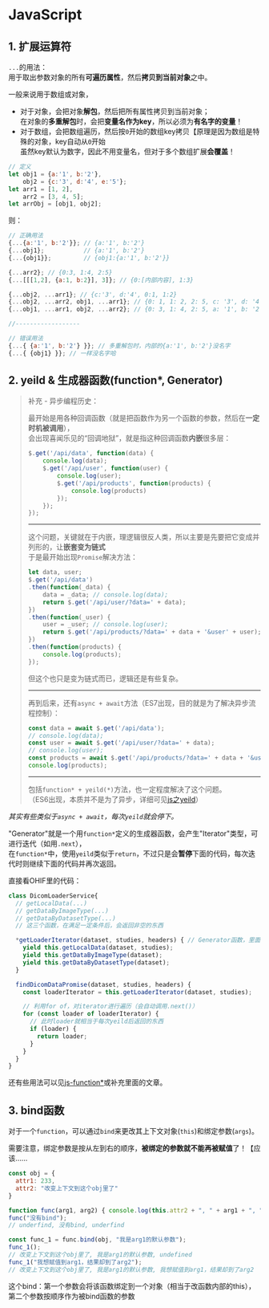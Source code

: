 # JavaScript

## 1. 扩展运算符

`...`的用法：  
用于取出参数对象的所有**可遍历属性**，然后**拷贝到当前对象**之中。

一般来说用于数组或对象，  

* 对于对象，会把对象**解包**，然后把所有属性拷贝到当前对象；  
  在对象的**多重解包**时，会把**变量名作为key**，所以必须为**有名字的变量**！
* 对于数组，会把数组遍历，然后按`0`开始的数组key拷贝【原理是因为数组是特殊的对象，key自动从`0`开始  
  虽然key默认为数字，因此不用变量名，但对于多个数组扩展**会覆盖**！

```js
// 定义
let obj1 = {a:'1', b:'2'},
    obj2 = {c:'3', d:'4', e:'5'};
let arr1 = [1, 2],
    arr2 = [3, 4, 5];
let arrObj = [obj1, obj2];
```

则：

```js
// 正确用法
{...{a:'1', b:'2'}}; // {a:'1', b:'2'}
{...obj1};           // {a:'1', b:'2'}
{...{obj1}};         // {obj1:{a:'1', b:'2'}}

{...arr2}; // {0:3, 1:4, 2:5}
{...[[[1,2], {a:1, b:2}], 3]}; // {0:[内部内容], 1:3}

{...obj2, ...arr1}; // {c:'3', d:'4', 0:1, 1:2}
{...obj2, ...arr2, obj1, ...arr1}; // {0: 1, 1: 2, 2: 5, c: '3', d: '4', obj1: {…}}
{...obj1, ...arr1, obj2, ...arr2}; // {0: 3, 1: 4, 2: 5, a: '1', b: '2', obj2: {…}}

//------------------

// 错误用法
{...{ {a:'1', b:'2'} }}; // 多重解包时，内部的{a:'1', b:'2'}没名字
{...{ {obj1} }}; // 一样没名字哈
```

## 2. yeild & 生成器函数(function*, Generator)

> 补充 - 异步编程历史：
>
> 最开始是用各种回调函数（就是把函数作为另一个函数的参数，然后在**一定时机被调用**），  
> 会出现喜闻乐见的“回调地狱”，就是指这种回调函数**内嵌**很多层：
>
> ```js
> $.get('/api/data', function(data) {
>     console.log(data);
>     $.get('/api/user', function(user) {
>         console.log(user);
>         $.get('/api/products', function(products) {
>             console.log(products)
>         });
>     });
> });
> ```
>
> ---
>
> 这个问题，关键就在于内嵌，理逻辑很反人类，所以主要是先要把它变成并列形的，让**嵌套变为链式**  
> 于是最开始出现`Promise`解决方法：
>
> ```js
> let data, user;
> $.get('/api/data')
> .then(function(_data) {
>     data = _data; // console.log(data);
>     return $.get('/api/user/?data=' + data);
> })
> .then(function(_user) {
>     user = _user; // console.log(user);
>     return $.get('/api/products/?data=' + data + '&user' + user);
> })
> .then(function(products) {
>     console.log(products);
> });
> ```
>
> 但这个也只是变为链式而已，逻辑还是有些复杂。
>
> ---
>
> 再到后来，还有`async + await`方法（ES7出现，目的就是为了解决异步流程控制）：
>
> ```js
> const data = await $.get('/api/data');
> // console.log(data);
> const user = await $.get('/api/user/?data=' + data);
> // console.log(user);
> const products = await $.get('/api/products/?data=' + data + '&user=' + user);
> console.log(products);
> ```
>
> ---
>
> 包括`function* + yeild(*)`方法，也一定程度解决了这个问题。  
> （ES6出现，本质并不是为了异步，详细可见[js之yeild](https://article.itxueyuan.com/LbKwn)）

*其实有些类似于`async + await`，每次`yeild`就会停下。*

"Generator"就是一个用`function*`定义的生成器函数，会产生"Iterator"类型，可进行迭代（如用`.next`），  
在`function*`中，使用`yeild`类似于`return`，不过只是会**暂停**下面的代码，每次迭代时则继续下面的代码并再次返回。

直接看OHIF里的代码：

```js
class DicomLoaderService{
  // getLocalData(...)
  // getDataByImageType(...)
  // getDataByDatasetType(...)
  // 这三个函数，在满足一定条件后，会返回非空的东西

  *getLoaderIterator(dataset, studies, headers) { // Generator函数，里面搭配yeild，实现遍历(用for of，或for + .next()）的时候可以中途返回。
    yield this.getLocalData(dataset, studies);
    yield this.getDataByImageType(dataset);
    yield this.getDataByDatasetType(dataset);
  }

  findDicomDataPromise(dataset, studies, headers) {
    const loaderIterator = this.getLoaderIterator(dataset, studies);

    // 利用for of，对iterator进行遍历（会自动调用.next()）
    for (const loader of loaderIterator) {
      // 此时loader就相当于每次yeild后返回的东西
      if (loader) {
        return loader;
      }
    }
  }
}
```

还有些用法可以见[js-function*](https://zhuanlan.zhihu.com/p/387328357)或补充里面的文章。

## 3. bind函数

对于一个`function`，可以通过`bind`来更改其上下文对象(`this`)和绑定参数(`args`)。

需要注意，绑定参数是按从左到右的顺序，**被绑定的参数就不能再被赋值**了！【应该……

```js
const obj = {
  attr1: 233,
  attr2: "改变上下文到这个obj里了"
}

function func(arg1, arg2) { console.log(this.attr2 + ", " + arg1 + ", " + arg2); }
func("没有bind");
// underfind, 没有bind, underfind

const func_1 = func.bind(obj, "我是arg1的默认参数");
func_1();
// 改变上下文到这个obj里了, 我是arg1的默认参数, undefined
func_1("我想赋值到arg1，结果却到了arg2");
// 改变上下文到这个obj里了, 我是arg1的默认参数, 我想赋值到arg1，结果却到了arg2
```

这个bind：第一个参数会将该函数绑定到一个对象（相当于改函数内部的this），第二个参数按顺序作为被bind函数的参数